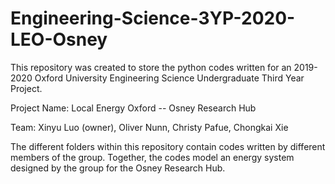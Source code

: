# Engineering-Science-3YP-2020-LEO-Osney

This repository was created to store the python codes written for an 2019-2020 Oxford University Engineering Science Undergraduate Third Year Project.

Project Name: Local Energy Oxford -- Osney Research Hub

Team: Xinyu Luo (owner), Oliver Nunn, Christy Pafue, Chongkai Xie

The different folders within this repository contain codes written by different members of the group. Together, the codes model an energy system designed by the group for the Osney Research Hub. 
